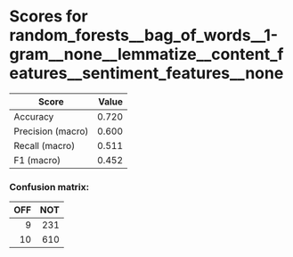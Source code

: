# Scores for random_forests__bag_of_words__1-gram__none__lemmatize__content_features__sentiment_features__none
|      Score      |Value|
|-----------------|----:|
|Accuracy         |0.720|
|Precision (macro)|0.600|
|Recall (macro)   |0.511|
|F1 (macro)       |0.452|

### Confusion matrix:
|OFF|NOT|
|--:|--:|
|  9|231|
| 10|610|

